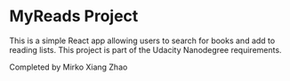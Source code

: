 # MyReads Project

This is a simple React app allowing users to search for books and add to reading lists.
This project is part of the Udacity Nanodegree requirements.

Completed by Mirko Xiang Zhao
